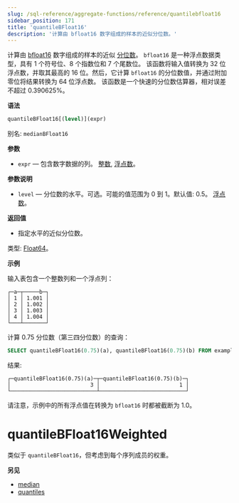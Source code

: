 ```yaml
---
slug: /sql-reference/aggregate-functions/reference/quantilebfloat16
sidebar_position: 171
title: 'quantileBFloat16'
description: '计算由 bfloat16 数字组成的样本的近似分位数。'
---
```


计算由 [bfloat16](https://en.wikipedia.org/wiki/Bfloat16_floating-point_format) 数字组成的样本的近似 [分位数](https://en.wikipedia.org/wiki/Quantile)。 `bfloat16` 是一种浮点数据类型，具有 1 个符号位、8 个指数位和 7 个尾数位。
该函数将输入值转换为 32 位浮点数，并取其最高的 16 位。然后，它计算 `bfloat16` 的分位数值，并通过附加零位将结果转换为 64 位浮点数。
该函数是一个快速的分位数估算器，相对误差不超过 0.390625%。

**语法**

``` sql
quantileBFloat16[(level)](expr)
```

别名: `medianBFloat16`

**参数**

- `expr` — 包含数字数据的列。 [整数](../../../sql-reference/data-types/int-uint.md), [浮点数](../../../sql-reference/data-types/float.md)。

**参数说明**

- `level` — 分位数的水平。可选。可能的值范围为 0 到 1。默认值: 0.5。 [浮点数](../../../sql-reference/data-types/float.md)。

**返回值**

- 指定水平的近似分位数。

类型: [Float64](/sql-reference/data-types/float)。

**示例**

输入表包含一个整数列和一个浮点列：

``` text
┌─a─┬─────b─┐
│ 1 │ 1.001 │
│ 2 │ 1.002 │
│ 3 │ 1.003 │
│ 4 │ 1.004 │
└───┴───────┘
```

计算 0.75 分位数（第三四分位数）的查询：

``` sql
SELECT quantileBFloat16(0.75)(a), quantileBFloat16(0.75)(b) FROM example_table;
```

结果:

``` text
┌─quantileBFloat16(0.75)(a)─┬─quantileBFloat16(0.75)(b)─┐
│                         3 │                         1 │
└───────────────────────────┴───────────────────────────┘
```
请注意，示例中的所有浮点值在转换为 `bfloat16` 时都被截断为 1.0。


# quantileBFloat16Weighted

类似于 `quantileBFloat16`，但考虑到每个序列成员的权重。

**另见**

- [median](/sql-reference/aggregate-functions/reference/median)
- [quantiles](../../../sql-reference/aggregate-functions/reference/quantiles.md#quantiles)
